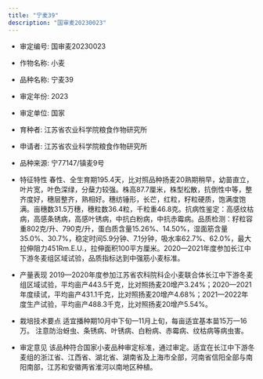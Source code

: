 ```yaml
---
title: "宁麦39"
description: "国审麦20230023"
---
```

* 审定编号:  国审麦20230023

*  作物名称:  小麦

*  品种名称:  宁麦39

*  审定年份:  2023

*  审定单位:  国家

* 育种者:  江苏省农业科学院粮食作物研究所

*  申请者:  江苏省农业科学院粮食作物研究所

*  品种来源:  宁77147/镇麦9号

*  特征特性
春性、全生育期195.4天，比对照品种扬麦20熟期稍早，幼苗直立，叶片宽，叶色深绿，分蘖力较强。株高87.7厘米，株型松散，抗倒性中等，整齐度好，穗层整齐，熟相好。穗纺锤形，长芒，红粒，籽粒硬质，饱满度饱满。亩穗数31.5万穗，穗粒数36.4粒，千粒重46.8克。抗病性鉴定：高感纹枯病，高感条锈病，高感叶锈病，中抗白粉病，中抗赤霉病。品质检测：籽粒容重802克/升、790克/升，蛋白质含量15.26%、14.50%，湿面筋含量35.0%、30.7%，稳定时间5.9分钟、7.1分钟，吸水率62.7%、62.0%，最大拉伸阻力451Rm.E.U.，拉伸面积100平方厘米。2020—2021年度参加长江中下游冬麦组区域试验，品质指标达到中强筋小麦标准。

*  产量表现
2019—2020年度参加江苏省农科院科企小麦联合体长江中下游冬麦组区域试验，平均亩产443.5千克，比对照扬麦20增产3.24%；2020—2021年度续试，平均亩产431.1千克，比对照扬麦20增产4.68%；2021—2022年度生产试验，平均亩产488.3千克，比对照扬麦20增产5.54%。

*  栽培技术要点
适宜播种期10月中下旬—11月上旬，每亩适宜基本苗15万—16万。 注意防治蚜虫、条锈病、叶锈病、白粉病、赤霉病、纹枯病等病虫害。

*  审定意见
该品种符合国家小麦品种审定标准，通过审定。适宜在长江中下游冬麦组的浙江省、江西省、湖北省、湖南省及上海市全部，河南省信阳全部与南阳南部，江苏和安徽两省淮河以南地区种植。
